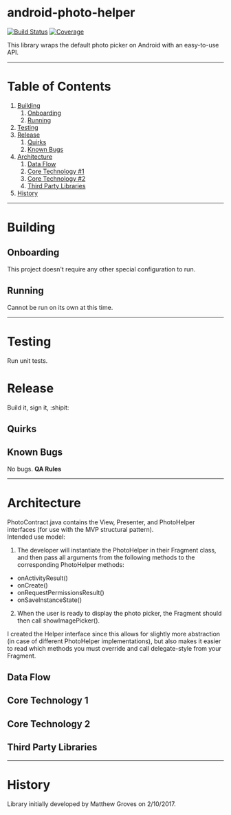 # android-photo-helper

[![Build Status](https://ci.intrepid.io/buildStatus/icon?job=photo-helper-android)](https://ci.intrepid.io/job/photo-helper-android/)
[![Coverage](http://ci.intrepid.io:9913/jenkins/cobertura/hoto-helper-android/)](https://ci.intrepid.io/job/photo-helper-android/cobertura/)

This library wraps the default photo picker on Android with an easy-to-use API.
___
# Table of Contents

1. [Building](#building)
	1. [Onboarding](#onboarding)
	2. [Running](#running)
2. [Testing](#testing)
3. [Release](#release)
	1. [Quirks](#quirks)
	2. [Known Bugs](#known-bugs)
4. [Architecture](#architecture)
	1. [Data Flow](#data-flow)
	2. [Core Technology #1](#core-technology-1)
	3. [Core Technology #2](#core-technology-2)
	4. [Third Party Libraries](#third-party-libraries)
5. [History](#history)

___

# Building
## Onboarding
This project doesn't require any other special configuration to run.

## Running
Cannot be run on its own at this time.
___

# Testing
Run unit tests.

# Release
Build it, sign it, :shipit:

## Quirks

## Known Bugs
No bugs. **QA Rules**
___

# Architecture
PhotoContract.java contains the View, Presenter, and PhotoHelper interfaces (for use with the MVP structural pattern).<br/>
Intended use model:

1. The developer will instantiate the PhotoHelper in their Fragment class, and then pass all arguments from the following methods to the corresponding PhotoHelper methods:

 - onActivityResult()
 - onCreate()
 - onRequestPermissionsResult()
 - onSaveInstanceState()

2. When the user is ready to display the photo picker, the Fragment should then call showImagePicker().

I created the Helper interface since this allows for slightly more abstraction (in case of different PhotoHelper implementations), but also makes it easier to read which methods you must override and call delegate-style from your Fragment.

## Data Flow
## Core Technology 1
## Core Technology 2
## Third Party Libraries
___

# History
Library initially developed by Matthew Groves on 2/10/2017.
